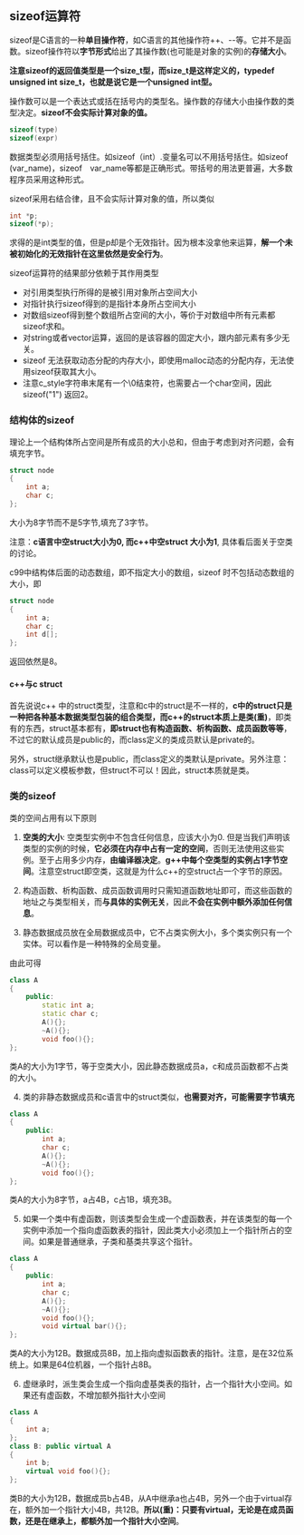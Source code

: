 ## sizeof运算符
sizeof是C语言的一种**单目操作符**，如C语言的其他操作符++、--等。它并不是函数。sizeof操作符以**字节形式**给出了其操作数(也可能是对象的实例)的**存储大小**。

**注意sizeof的返回值类型是一个size_t型，而size_t是这样定义的，typedef unsigned int size_t，也就是说它是一个unsigned int型。**

操作数可以是一个表达式或括在括号内的类型名。操作数的存储大小由操作数的类型决定。**sizeof不会实际计算对象的值。**

``` c++
sizeof(type)
sizeof(expr)
```

数据类型必须用括号括住。如sizeof（int）.变量名可以不用括号括住。如sizeof　(var_name)，sizeof　var_name等都是正确形式。带括号的用法更普遍，大多数程序员采用这种形式。　

sizeof采用右结合律，且不会实际计算对象的值，所以类似

``` c++
int *p;
sizeof(*p);
```

求得的是int类型的值，但是p却是个无效指针。因为根本没拿他来运算，**解一个未被初始化的无效指针在这里依然是安全行为**。

sizeof运算符的结果部分依赖于其作用类型

 - 对引用类型执行所得的是被引用对象所占空间大小
 - 对指针执行sizeof得到的是指针本身所占空间大小
 - 对数组sizeof得到整个数组所占空间的大小，等价于对数组中所有元素都sizeof求和。
 - 对string或者vector运算，返回的是该容器的固定大小，跟内部元素有多少无关。
 - sizeof 无法获取动态分配的内存大小，即使用malloc动态的分配内存，无法使用sizeof获取其大小。
 - 注意c_style字符串末尾有一个\0结束符，也需要占一个char空间，因此sizeof("1") 返回2。

### 结构体的sizeof
理论上一个结构体所占空间是所有成员的大小总和，但由于考虑到对齐问题，会有填充字节。

``` c++
struct node
{
    int a;
    char c;
};
```

大小为8字节而不是5字节,填充了3字节。

注意：**c语言中空struct大小为0, 而c++中空struct 大小为1**, 具体看后面关于空类的讨论。

c99中结构体后面的动态数组，即不指定大小的数组，sizeof 时不包括动态数组的大小，即

``` c++
struct node
{
    int a;
    char c;
    int d[];
};
```

返回依然是8。

#### c++与c struct
首先说说c++ 中的struct类型，注意和c中的struct是不一样的，**c中的struct只是一种把各种基本数据类型包装的组合类型，而c++的struct本质上是类(重)**，即类有的东西，struct基本都有，**即struct也有构造函数、析构函数、成员函数等等**，不过它的默认成员是public的，而class定义的类成员默认是private的。

另外，struct继承默认也是public，而class定义的类默认是private。另外注意：class可以定义模板参数，但struct不可以！因此，struct本质就是类。

### 类的sizeof

类的空间占用有以下原则

1. **空类的大小**: 空类型实例中不包含任何信息，应该大小为0. 但是当我们声明该类型的实例的时候，**它必须在内存中占有一定的空间**，否则无法使用这些实例。至于占用多少内存，**由编译器决定**。**g++中每个空类型的实例占1字节空间**。注意空struct即空类，这就是为什么c++的空struct占一个字节的原因。

2. 构造函数、析构函数、成员函数调用时只需知道函数地址即可，而这些函数的地址之与类型相关，而**与具体的实例无关**，因此**不会在实例中额外添加任何信息**。

3. 静态数据成员放在全局数据成员中，它不占类实例大小，多个类实例只有一个实体。可以看作是一种特殊的全局变量。

由此可得

``` c++
class A
{
    public:
        static int a;
        static char c;
        A(){};
        ~A(){};
        void foo(){};
};
```

类A的大小为1字节，等于空类大小，因此静态数据成员a，c和成员函数都不占类的大小。

4. 类的非静态数据成员和c语言中的struct类似，**也需要对齐，可能需要字节填充**

``` c++
class A
{
    public:
        int a;
        char c;
        A(){};
        ~A(){};
        void foo(){};
};
```

类A的大小为8字节，a占4B，c占1B，填充3B。

5. 如果一个类中有虚函数，则该类型会生成一个虚函数表，并在该类型的每一个实例中添加一个指向虚函数表的指针，因此类大小必须加上一个指针所占的空间。如果是普通继承，子类和基类共享这个指针。


``` c++
class A
{
    public:
        int a;
        char c;
        A(){};
        ~A(){};
        void foo(){};
        void virtual bar(){};
};
```

类A的大小为12B。数据成员8B，加上指向虚拟函数表的指针。注意，是在32位系统上。如果是64位机器，一个指针占8B。

6. 虚继承时，派生类会生成一个指向虚基类表的指针，占一个指针大小空间。如果还有虚函数，不增加额外指针大小空间

``` c++
class A
{
    int a;
};
class B: public virtual A
{
    int b;
    virtual void foo(){};
};
```


类B的大小为12B，数据成员b占4B，从A中继承a也占4B，另外一个由于virtual存在，额外加一个指针大小4B，共12B。**所以(重)：只要有virtual，无论是在成员函数，还是在继承上，都额外加一个指针大小空间**。
